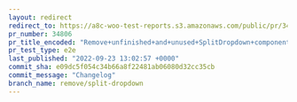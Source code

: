 ```yaml
---
layout: redirect
redirect_to: https://a8c-woo-test-reports.s3.amazonaws.com/public/pr/34806/e2e/index.html
pr_number: 34806
pr_title_encoded: "Remove+unfinished+and+unused+SplitDropdown+component"
pr_test_type: e2e
last_published: "2022-09-23 13:02:57 +0000"
commit_sha: e09dc5f054c34b66a8f22481ab06080d32cc35cb
commit_message: "Changelog"
branch_name: remove/split-dropdown
---
```

